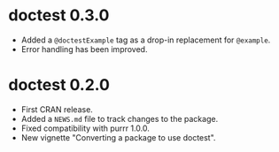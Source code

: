 # doctest 0.3.0

* Added a `@doctestExample` tag as a drop-in replacement for `@example`.
* Error handling has been improved.

# doctest 0.2.0

* First CRAN release.
* Added a `NEWS.md` file to track changes to the package.
* Fixed compatibility with purrr 1.0.0.
* New vignette "Converting a package to use doctest".
